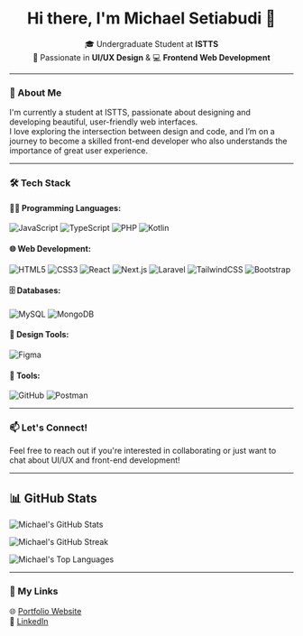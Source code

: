 <h1 align="center">Hi there, I'm Michael Setiabudi 👋</h1>

<p align="center">
  🎓 Undergraduate Student at <strong>ISTTS</strong> <br />
  🎨 Passionate in <strong>UI/UX Design</strong> & 💻 <strong>Frontend Web Development</strong>
</p>

---

### 🌟 About Me

I'm currently a student at ISTTS, passionate about designing and developing beautiful, user-friendly web interfaces.  
I love exploring the intersection between design and code, and I’m on a journey to become a skilled front-end developer who also understands the importance of great user experience.

---

### 🛠️ Tech Stack

#### 👨‍💻 Programming Languages:
![JavaScript](https://img.shields.io/badge/-JavaScript-F7DF1E?style=for-the-badge&logo=javascript&logoColor=000)
![TypeScript](https://img.shields.io/badge/-TypeScript-3178C6?style=for-the-badge&logo=typescript&logoColor=fff)
![PHP](https://img.shields.io/badge/-PHP-777BB4?style=for-the-badge&logo=php&logoColor=fff)
![Kotlin](https://img.shields.io/badge/-Kotlin-7F52FF?style=for-the-badge&logo=kotlin&logoColor=fff)

#### 🌐 Web Development:
![HTML5](https://img.shields.io/badge/-HTML5-E34F26?style=for-the-badge&logo=html5&logoColor=fff)
![CSS3](https://img.shields.io/badge/-CSS3-1572B6?style=for-the-badge&logo=css3)
![React](https://img.shields.io/badge/-React-61DAFB?style=for-the-badge&logo=react&logoColor=000)
![Next.js](https://img.shields.io/badge/-Next.js-000?style=for-the-badge&logo=next.js&logoColor=fff)
![Laravel](https://img.shields.io/badge/-Laravel-FF2D20?style=for-the-badge&logo=laravel&logoColor=fff)
![TailwindCSS](https://img.shields.io/badge/-Tailwind%20CSS-38B2AC?style=for-the-badge&logo=tailwind-css&logoColor=fff)
![Bootstrap](https://img.shields.io/badge/-Bootstrap-7952B3?style=for-the-badge&logo=bootstrap&logoColor=fff)

#### 🗄️ Databases:
![MySQL](https://img.shields.io/badge/-MySQL-4479A1?style=for-the-badge&logo=mysql&logoColor=fff)
![MongoDB](https://img.shields.io/badge/-MongoDB-47A248?style=for-the-badge&logo=mongodb&logoColor=fff)

#### 🎨 Design Tools:
![Figma](https://img.shields.io/badge/-Figma-F24E1E?style=for-the-badge&logo=figma&logoColor=fff)

#### 🔧 Tools:
![GitHub](https://img.shields.io/badge/-GitHub-181717?style=for-the-badge&logo=github)
![Postman](https://img.shields.io/badge/-Postman-FF6C37?style=for-the-badge&logo=postman)

---

### 📫 Let's Connect!

Feel free to reach out if you're interested in collaborating or just want to chat about UI/UX and front-end development!

---

## 📊 GitHub Stats

![Michael's GitHub Stats](https://github-readme-stats.vercel.app/api?username=michaelsetiabudi&show_icons=true&theme=tokyonight&count_private=true)

![Michael's GitHub Streak](https://github-readme-streak-stats.herokuapp.com?user=michaelsetiabudi&theme=tokyonight&date_format=M%20j%5B%2C%20Y%5D)

![Michael's Top Languages](https://github-readme-stats.vercel.app/api/top-langs/?username=michaelsetiabudi&layout=compact&theme=tokyonight)


---

### 🔗 My Links
🌐 [Portfolio Website](https://www.michaelsetiabudi.my.id)  
💼 [LinkedIn](https://www.linkedin.com/in/michael-setiabudi-032090297/)
<!--
**MichaelSetiabudi/MichaelSetiabudi** is a ✨ _special_ ✨ repository because its `README.md` (this file) appears on your GitHub profile.

Here are some ideas to get you started:

- 🔭 I’m currently working on ...
- 🌱 I’m currently learning ...
- 👯 I’m looking to collaborate on ...
- 🤔 I’m looking for help with ...
- 💬 Ask me about ...
- 📫 How to reach me: ...
- 😄 Pronouns: ...
- ⚡ Fun fact: ...
-->
